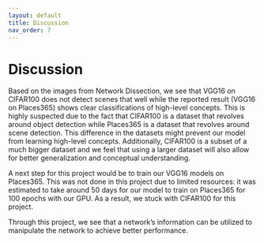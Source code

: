 ```yaml
---
layout: default
title: Discussion
nav_order: 7
---
```


# Discussion

Based on the images from Network Dissection, we see that VGG16 on CIFAR100 does not detect scenes that well while the reported result (VGG16 on Places365) shows clear classifications of high-level concepts. This is highly suspected due to the fact that CIFAR100 is a dataset that revolves around object detection while Places365 is a dataset that revolves around scene detection. This difference in the datasets might prevent our model from learning high-level concepts. Additionally, CIFAR100 is a subset of a much bigger dataset and we feel that using a larger dataset will also allow for better generalization and conceptual understanding.

A next step for this project would be to train our VGG16 models on Places365. This was not done in this project due to limited resources: it was estimated to take around 50 days for our model to train on Places365 for 100 epochs with our GPU. As a result, we stuck with CIFAR100 for this project.

Through this project, we see that a network’s information can be utilized to manipulate the network to achieve better performance.

